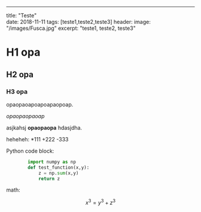 ---
title: "Teste"	
date: 2018-11-11
tags: [teste1,teste2,teste3]
header:
	image: "/images/Fusca.jpg" 
excerpt: "teste1, teste2, teste3"

# H1 opa

## H2 opa

### H3 opa

opaopaoapoapoapaopoap.

*opaopaopaoap*

asjkahsj **opaopaopa** hdasjdha.

heheheh:
*111
+222
-333

Python code block:

```python
		import numpy as np
		def test_function(x,y):
			z = np.sum(x,y)
			return z
```

math:

$$ x^3= y^3+z^3 $$





